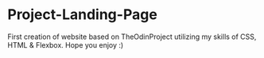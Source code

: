 # Project-Landing-Page
First creation of website based on TheOdinProject utilizing my skills of CSS, HTML & Flexbox. Hope you enjoy :)
